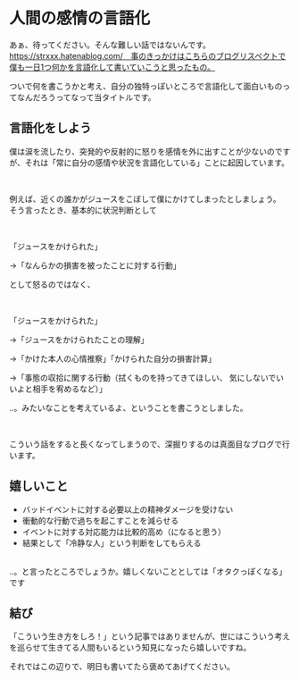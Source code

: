 # 人間の感情の言語化

あぁ、待ってください。そんな難しい話ではないんです。
https://strxxx.hatenablog.com/　事のきっかけはこちらのブログリスペクトで僕も一日1つ何かを言語化して書いていこうと思ったもの。

ついで何を書こうかと考え、自分の独特っぽいところで言語化して面白いものってなんだろうってなって当タイトルです。
<br>

## 言語化をしよう

僕は涙を流したり、突発的や反射的に怒りを感情を外に出すことが少ないのですが、それは「常に自分の感情や状況を言語化している」ことに起因しています。

<br>

例えば、近くの誰かがジュースをこぼして僕にかけてしまったとしましょう。
そう言ったとき、基本的に状況判断として

<br>

「ジュースをかけられた」

->「なんらかの損害を被ったことに対する行動」

として怒るのではなく、

<br>

「ジュースをかけられた」

->「ジュースをかけられたことの理解」

->「かけた本人の心情推察」「かけられた自分の損害計算」

->「事態の収拾に関する行動（拭くものを持ってきてほしい、 気にしないでいいよと相手を宥めるなど）」

..。みたいなことを考えているよ、ということを書こうとしました。

<br>

こういう話をすると長くなってしまうので、深掘りするのは真面目なブログで行います。

## 嬉しいこと

- バッドイベントに対する必要以上の精神ダメージを受けない
- 衝動的な行動で過ちを起こすことを減らせる
- イベントに対する対応能力は比較的高め（になると思う）
- 結果として「冷静な人」という判断をしてもらえる
<br>
..。と言ったところでしょうか。嬉しくないこととしては「オタクっぽくなる」です

## 結び

「こういう生き方をしろ！」という記事ではありませんが、世にはこういう考えを巡らせて生きてる人間もいるという知見になったら嬉しいですね。

それではこの辺りで、明日も書いてたら褒めてあげてください。
